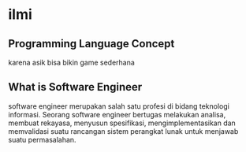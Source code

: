 # ilmi
## Programming Language Concept
karena asik bisa bikin game sederhana

## What is Software Engineer
software engineer merupakan salah satu profesi di bidang teknologi informasi. 
Seorang software engineer bertugas melakukan analisa, membuat rekayasa, 
menyusun spesifikasi, mengimplementasikan dan memvalidasi suatu rancangan 
sistem perangkat lunak untuk menjawab suatu permasalahan.

